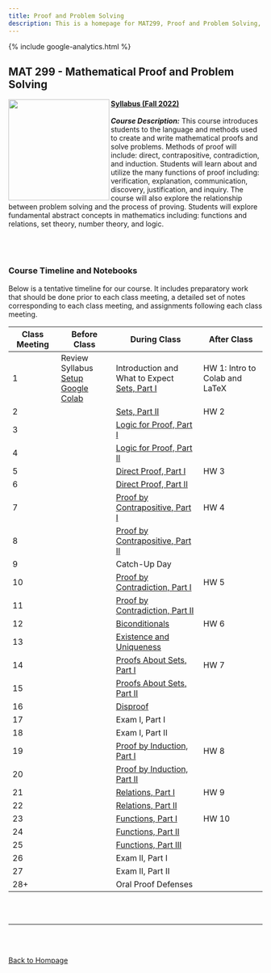 ```yaml
---
title: Proof and Problem Solving
description: This is a homepage for MAT299, Proof and Problem Solving, with Dr. Gilbert at Southern New Hampshire University. This course introduces students to the practice of proof-writing in the context of integers and basic operations, divisibility, sets, relations, and functions. The focus of the course is on constructing and defending proofs. Students will also learn mathematical typesetting and LaTeX syntax using Google Colab and MathJax.
---
```


{% include google-analytics.html %}

<script src='https://storage.ko-fi.com/cdn/scripts/overlay-widget.js'></script>
<script>
  kofiWidgetOverlay.draw('agmath', {
    'type': 'floating-chat',
    'floating-chat.donateButton.text': 'Support this work',
    'floating-chat.donateButton.background-color': '#794bc4',
    'floating-chat.donateButton.text-color': '#fff'
  });
</script>

## MAT 299 - Mathematical Proof and Problem Solving

<img src="/SiteFiles/Book-Of-Proof.jpg" align="left" width=200>[**Syllabus (Fall 2022)**](https://drive.google.com/file/d/1TiFkbVqUh9P1pqdqpvLNyQIG0A1t5KWQ/view?usp=sharing)<br/>
<br/>
***Course Description:*** This course introduces students to the language and methods used to create and write mathematical proofs and solve problems. Methods of proof will include: direct, contrapositive, contradiction, and induction. Students will learn about and utilize the many functions of proof including: verification, explanation, communication, discovery, justification, and inquiry. The course will also explore the relationship between problem solving and the process of proving. Students will explore fundamental abstract concepts in mathematics including: functions and relations, set theory, number theory, and logic.<br/>
<br/>
<br/>
<br/>

### Course Timeline and Notebooks

Below is a tentative timeline for our course. It includes preparatory work that should be done prior to each class meeting, a detailed set of notes corresponding to each class meeting, and assignments following each class meeting. 

| Class Meeting | Before Class | During Class | After Class |
|---------------|--------------|--------------|-------------|
| 1 | Review Syllabus <br/> [Setup Google Colab](https://youtu.be/y_yRHa0nF1w) | Introduction and What to Expect <br/> [Sets, Part I](https://drive.google.com/file/d/1yJSTxr_N5x6OgM1GWZ5c93OXQGcGKEbn/view?usp=sharing) | HW 1: Intro to Colab and LaTeX |
| 2 |  | [Sets, Part II](https://drive.google.com/file/d/1yHCwRBn9UsSSULuOYoon1HDT6DT1mQ6v/view?usp=sharing) | HW 2 |
| 3 |  | [Logic for Proof, Part I](https://drive.google.com/file/d/1zC-dC5CRpjEiPG0bHtlimjD0YpT5n4Jj/view?usp=sharing) |  |
| 4 |  | [Logic for Proof, Part II](https://drive.google.com/file/d/1z7n0RhGDjaex4f5e9VnfhO9vHePBRCta/view?usp=sharing) |  |
| 5 |  | [Direct Proof, Part I](https://drive.google.com/file/d/1z6yidMc4jElmTN7e7De3veIav-Z0QIVv/view?usp=sharing) | HW 3 |
| 6 |  | [Direct Proof, Part II](https://drive.google.com/file/d/1z0qqbIp2hlI7p8aHQIRKTeO_AiHC1OhN/view?usp=sharing) |  |
| 7 |  | [Proof by Contrapositive, Part I](https://drive.google.com/file/d/1yzt09W4MvX4ld2Y8pED484_Q4lO-Eeu3/view?usp=sharing) | HW 4 |
| 8 |  | [Proof by Contrapositive, Part II](https://drive.google.com/file/d/1yvvq36l-xNv8RHC9P_Tuv0pQl4oAPh6A/view?usp=sharing) |  |
| 9 |  | Catch-Up Day |  |
| 10 |  | [Proof by Contradiction, Part I](https://drive.google.com/file/d/1yvbkoCKRp8Zf_iFkpWzkmMLqXJcCUIeR/view?usp=sharing) | HW 5 |
| 11 |  | [Proof by Contradiction, Part II](https://drive.google.com/file/d/1yuGbNtgSEUe80W6HjwBHwJjoHo6qzOGn/view?usp=sharing) |  |
| 12 |  | [Biconditionals](https://drive.google.com/file/d/1ytcZy_QOZl3rGP6RImgP-_e0_W3VHQFL/view?usp=sharing) | HW 6 |
| 13 |  | [Existence and Uniqueness](https://drive.google.com/file/d/1yk2zv-NgVofwjNEGVQoV3c8AuckmV2v3/view?usp=sharing) |  |
| 14 |  | [Proofs About Sets, Part I](https://drive.google.com/file/d/1ydYUe_VBmvISMAN1qq2XXtNb7j96SWl-/view?usp=sharing) | HW 7 |
| 15 |  | [Proofs About Sets, Part II](https://drive.google.com/file/d/1ycTh5LFRBnbBBJOnNHqfKKelLTazs5Qu/view?usp=sharing) |  |
| 16 |  | [Disproof](https://drive.google.com/file/d/1ycOsQ9HmRmTBulRWGtTPA7ffQnpCdGFo/view?usp=sharing) |  |
| 17 |  | Exam I, Part I |  |
| 18 |  | Exam I, Part II |  |
| 19 |  | [Proof by Induction, Part I](https://drive.google.com/file/d/1yb_6x_NSvc9nm4MZpWpxKwv6TmALBxhQ/view?usp=sharing) | HW 8 |
| 20 |  | [Proof by Induction, Part II](https://drive.google.com/file/d/1yTOMA9BYthD1BXtAD_GXhv0e-OAgqZ_S/view?usp=sharing) |  |
| 21 |  | [Relations, Part I](https://drive.google.com/file/d/1zJx-2AMnjhjv_4IL4v4TfC9Dt32A-S33/view?usp=sharing) | HW 9 |
| 22 |  | [Relations, Part II](https://drive.google.com/file/d/1zJP0nLaYMySbf1PiftJQ7eTwp_wuyb6C/view?usp=sharing) |  |
| 23 |  | [Functions, Part I](https://drive.google.com/file/d/1zIQFOAOZaCxKoiK-4bt_HbrulH2LbuC_/view?usp=sharing) | HW 10 |
| 24 |  | [Functions, Part II](https://drive.google.com/file/d/1zGBPV6XpAVTp8xpNeQeFq1xBY4_GWUP8/view?usp=sharing) |  |
| 25 |  | [Functions, Part III](https://drive.google.com/file/d/1zKG4g8YmZuARY5OOM3LuQhx6OzT7r8WJ/view?usp=sharing) |  |
| 26 |  | Exam II, Part I |  |
| 27 |  | Exam II, Part II |  |
| 28+ |  | Oral Proof Defenses |  |

<br/>
<br/>

***

<br/>
<br/>

[Back to Hompage](https://agmath.github.io/)
